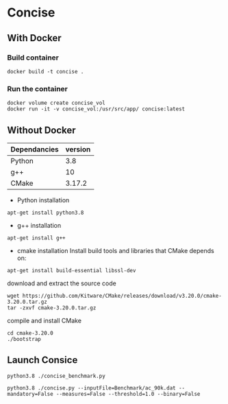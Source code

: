 # Concise

## With Docker 

### Build container
```
docker build -t concise .
```

### Run the container
```
docker volume create concise_vol
docker run -it -v concise_vol:/usr/src/app/ concise:latest
```

## Without Docker


| Dependancies | version  |
| ------ | ------ |
| Python | 3.8 |
| g++ | 10 |
| CMake | 3.17.2 |


 - Python installation
 ```
 apt-get install python3.8
 ```
 
 - g++ installation
```
apt-get install g++
```

 - cmake installation
Install build tools and libraries that CMake depends on:
```
apt-get install build-essential libssl-dev
```
download and extract the source code
```
wget https://github.com/Kitware/CMake/releases/download/v3.20.0/cmake-3.20.0.tar.gz
tar -zxvf cmake-3.20.0.tar.gz
```
compile and install CMake
```
cd cmake-3.20.0
./bootstrap
```

## Launch Consice 
```
python3.8 ./concise_benchmark.py
```
```
python3.8 ./concise.py --inputFile=Benchmark/ac_90k.dat --mandatory=False --measures=False --threshold=1.0 --binary=False
```
